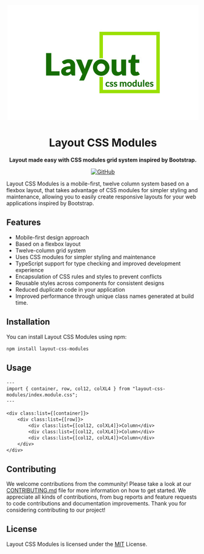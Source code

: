 <p align="center">
    <img alt="elementid-logo" src="./logo/layout-css-modules.jpg"/>
</p>

<h1 align="center">Layout CSS Modules</h1>

<p align="center"><b>Layout made easy with CSS modules grid system inspired by Bootstrap.</b></p>

<p align="center" style="align: center;">
    <a href="https://github.com/appzic/layout-css-modules/blob/main/LICENSE">
        <img alt="GitHub" src="https://img.shields.io/github/license/appzic/layout-css-modules">
    </a>
</p>

Layout CSS Modules is a mobile-first, twelve column system based on a flexbox layout, that takes advantage of CSS modules for simpler styling and maintenance, allowing you to easily create responsive layouts for your web applications inspired by Bootstrap.

## Features

- Mobile-first design approach
- Based on a flexbox layout
- Twelve-column grid system
- Uses CSS modules for simpler styling and maintenance
- TypeScript support for type checking and improved development experience
- Encapsulation of CSS rules and styles to prevent conflicts
- Reusable styles across components for consistent designs
- Reduced duplicate code in your application
- Improved performance through unique class names generated at build time.

## Installation

You can install Layout CSS Modules using npm:

```bash
npm install layout-css-modules
```

## Usage

```astro
---
import { container, row, col12, colXL4 } from "layout-css-modules/index.module.css";
---

<div class:list={[container]}>
	<div class:list={[row]}>
		<div class:list={[col12, colXL4]}>Column</div>
		<div class:list={[col12, colXL4]}>Column</div>
		<div class:list={[col12, colXL4]}>Column</div>
	</div>
</div>

```

## Contributing

We welcome contributions from the community! Please take a look at our [CONTRIBUTING.md](CONTRIBUTING.md) file for more information on how to get started. We appreciate all kinds of contributions, from bug reports and feature requests to code contributions and documentation improvements. Thank you for considering contributing to our project!

## License

Layout CSS Modules is licensed under the [MIT](./LICENSE) License.
